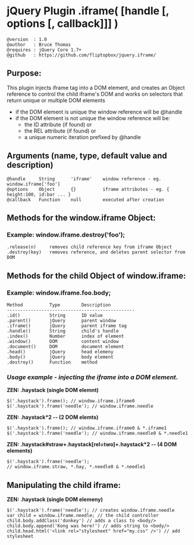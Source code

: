 # jQuery Plugin .iframe( [handle [, options [, callback]]] )
	@version  : 1.0
	@author   : Bruce Thomas
	@requires : jQuery Core 1.7+
	@github   : https://github.com/fliptopbox/jquery.iframe/

## Purpose:
This plugin injects iframe tag into a DOM element,
and creates an Object reference to control the child iframe's DOM
and works on selectors that return unique or multiple DOM elements

- if the DOM element is unique the window reference will be @handle
- if the DOM element is not unique the window reference will be:
	- the ID attribute (if found) or
	- the REL attribute (if found) or
	- a unique numeric iteration prefixed by @handle

## Arguments (name, type, default value and description)
	@handle		String		'iframe'	window reference - eg. window.iframe['foo']
	@options	Object		{}			iframe attributes - eg. { height:100, id:bar ... }
	@callback	Function	null		executed after creation

## Methods for the window.iframe Object:
### Example: window.iframe.destroy('foo');

	.release(n)		removes child reference key from iframe Object
	.destroy(key)	removes reference, and deletes parent selector from DOM

## Methods for the child Object of window.iframe:
###	Example: window.iframe.foo.body;

	Method			Type		Description
	------------------------------------------------
	.id()			String		ID value
	.parent()		jQuery		parent window
	.iframe()		jQuery		parent iframe tag
	.handle()		String		child's handle
	.index()		Number		index of element
	.window()		DOM			content window
	.document()		DOM			document element
	.head()			jQuery		head elemeny
	.body()			jQuery		body element
	.destroy()		Function	method


###	*Usage example - injecting the iframe into a DOM element.*
**ZEN: .haystack (single DOM elemnt)**

	$('.haystack').frame(); // window.iframe.iframe0
	$('.haystack').frame('needle'); // window.iframe.needle


**ZEN: .haystack*2 -- (2 DOM elemts)**

	$('.haystack').frame(); // window.iframe.iframe0 & *.iframe1
	$('.haystack').frame('needle'); // window.iframe.needle0 & *.needle1


**ZEN: .haystack#straw+.haystack[rel=two]+.haystack*2 -- (4 DOM elements)**

	$('.haystack').frame('needle');
	// window.iframe.straw, *.hay, *.needle0 & *.needle1

## Manipulating the child iframe:
**ZEN: .haystack (single DOM elemeny)**

	$('.haystack').frame('needle'); // creates window.iframe.needle
	var child = window.iframe.needle; // the child controller
	child.body.addClass('donkey') // adds a class to <body/>
	child.body.append('Kong was here!') // adds string to <body/>
	child.head.html('<link rel="stylesheet" href="my.css" />') // add stylesheet


